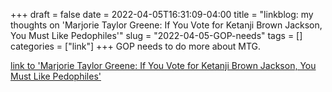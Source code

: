 +++draft = falsedate = 2022-04-05T16:31:09-04:00title = "linkblog: my thoughts on 'Marjorie Taylor Greene: If You Vote for Ketanji Brown Jackson, You Must Like Pedophiles'"slug = "2022-04-05-GOP-needs"tags = []categories = ["link"]+++GOP needs to do more about MTG. [link to 'Marjorie Taylor Greene: If You Vote for Ketanji Brown Jackson, You Must Like Pedophiles'](https://www.vice.com/en/article/epx9bz/marjorie-taylor-greene-pedophile)